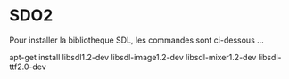 SDO2
======================
Pour installer la bibliotheque SDL, les commandes sont ci-dessous ...

apt-get install libsdl1.2-dev libsdl-image1.2-dev libsdl-mixer1.2-dev 
libsdl-ttf2.0-dev
